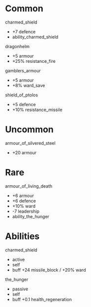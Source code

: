 # Common

charmed_shield
- +7 defence
- ability_charmed_shield

dragonhelm
- +5 armour
- +25% resistance_fire

gamblers_armour
- +5 armour
- +8% ward_save

shield_of_ptolos
- +5 defence
- +10% resistance_missile


# Uncommon

armour_of_silvered_steel
- +20 armour


# Rare

armour_of_living_death
- +6 armour
- +6 defence
- +10% ward
- -7 leadership
- ability_the_hunger


# Abilities

charmed_shield
- active
- self
- buff +24 missile_block / +20% ward

the_hunger
- passive
- self
- buff +0.1 health_regeneration
